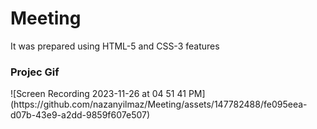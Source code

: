 <h1>Meeting</h1>


<p>It was prepared using HTML-5 and CSS-3 features</p>

<h3>Projec Gif</h3>
![Screen Recording 2023-11-26 at 04 51 41 PM](https://github.com/nazanyilmaz/Meeting/assets/147782488/fe095eea-d07b-43e9-a2dd-9859f607e507)





